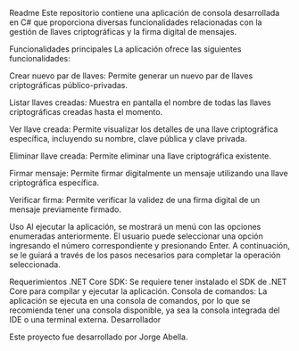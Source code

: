 Readme
Este repositorio contiene una aplicación de consola desarrollada en C# que proporciona diversas funcionalidades relacionadas con la gestión de llaves criptográficas y la firma digital de mensajes.

Funcionalidades principales
La aplicación ofrece las siguientes funcionalidades:

Crear nuevo par de llaves: Permite generar un nuevo par de llaves criptográficas público-privadas.

Listar llaves creadas: Muestra en pantalla el nombre de todas las llaves criptográficas creadas hasta el momento.

Ver llave creada: Permite visualizar los detalles de una llave criptográfica específica, incluyendo su nombre, clave pública y clave privada.

Eliminar llave creada: Permite eliminar una llave criptográfica existente.

Firmar mensaje: Permite firmar digitalmente un mensaje utilizando una llave criptográfica específica.

Verificar firma: Permite verificar la validez de una firma digital de un mensaje previamente firmado.

Uso
Al ejecutar la aplicación, se mostrará un menú con las opciones enumeradas anteriormente. El usuario puede seleccionar una opción ingresando el número correspondiente y presionando Enter. A continuación, se le guiará a través de los pasos necesarios para completar la operación seleccionada.

Requerimientos
.NET Core SDK: Se requiere tener instalado el SDK de .NET Core para compilar y ejecutar la aplicación.
Consola de comandos: La aplicación se ejecuta en una consola de comandos, por lo que se recomienda tener una consola disponible, ya sea la consola integrada del IDE o una terminal externa.
Desarrollador

Este proyecto fue desarrollado por Jorge Abella.